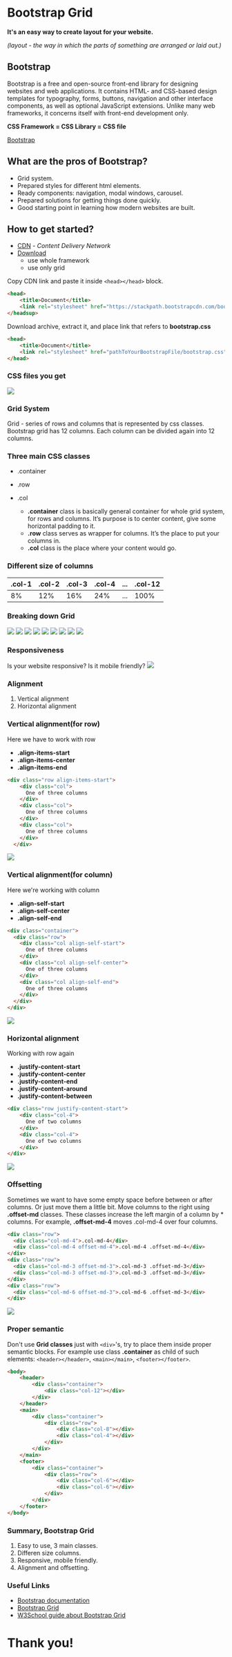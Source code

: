 # Bootstrap Grid
**It's an easy way to create layout for your website.**

_(layout - the way in which the parts of something are arranged or laid out.)_


## Bootstrap
Bootstrap is a free and open-source front-end library for designing websites and web applications. It contains HTML- and CSS-based design templates for typography, forms, buttons, navigation and other interface components, as well as optional JavaScript extensions. Unlike many web frameworks, it concerns itself with front-end development only.

**CSS Framework = CSS Library = CSS file**

[Bootstrap](https://getbootstrap.com/)


## What are the pros of Bootstrap?
* Grid system.
* Prepared styles for different html elements.
* Ready components: navigation, modal windows, carousel.
* Prepared solutions for getting things done quickly.
* Good starting point in learning how modern websites are built.

## How to get started?

* [CDN](https://getbootstrap.com/docs/4.1/getting-started/introduction/#css) - _Content Delivery Network_
* [Download](https://getbootstrap.com/docs/4.1/getting-started/download/#compiled-css-and-js)
  * use whole framework
  * use only grid
  
Copy CDN link and paste it inside `<head></head>` block.
```html
<head>
    <title>Document</title>
    <link rel="stylesheet" href="https://stackpath.bootstrapcdn.com/bootstrap/4.1.0/css/bootstrap.min.css" integrity="sha384-9gVQ4dYFwwWSjIDZnLEWnxCjeSWFphJiwGPXr1jddIhOegiu1FwO5qRGvFXOdJZ4" crossorigin="anonymous">
</headsup>
```

Download archive, extract it, and place link that refers to **bootstrap.css**
```html
<head>
    <title>Document</title>
    <link rel="stylesheet" href="pathToYourBootstrapFile/bootstrap.css">
</head>
```

### CSS files you get
![](https://github.com/toni-mo/bootstrap-grid/blob/master/img/contents.png)

### Grid System
Grid - series of rows and columns that is represented by css classes. Bootstrap grid has 12 columns. Each column can be divided again into 12 columns.

### Three main CSS classes
* .container
* .row
* .col

  * **.container** class is basically general container for whole grid system, for rows and columns. It’s purpose is to center content, give some horizontal padding to it.
  * **.row** class serves as wrapper for columns. It’s the place to put your columns in.
  * **.col** class is the place where your content would go.
  
 ### Different size of columns
.col-1|.col-2|.col-3|.col-4|...|.col-12|
------|------|------|------|---|-------|
8%|12%|16%|24%|...|100%|

### Breaking down Grid
![](https://github.com/toni-mo/bootstrap-grid/blob/master/img/youtube-screenshot.png)
![](https://github.com/toni-mo/bootstrap-grid/blob/master/img/new-whole-system.png)
![](https://github.com/toni-mo/bootstrap-grid/blob/master/img/whole-system.png)
![](https://github.com/toni-mo/bootstrap-grid/blob/master/img/row-row.png)
![](https://github.com/toni-mo/bootstrap-grid/blob/master/img/col-col-col.png)
![](https://github.com/toni-mo/bootstrap-grid/blob/master/img/col-col-col.png)
![](https://github.com/toni-mo/bootstrap-grid/blob/master/img/row.png)
![](https://github.com/toni-mo/bootstrap-grid/blob/master/img/4columns.png)
![](https://github.com/toni-mo/bootstrap-grid/blob/master/img/whole-system.png)

### Responsiveness
Is your website responsive?
Is it mobile friendly?
![](https://github.com/toni-mo/bootstrap-grid/blob/master/img/responsiveness-table.PNG)

### Alignment
 1. Vertical alignment
 2. Horizontal alignment

### Vertical alignment(for row)
Here we have to work with row
 * **.align-items-start**
 * **.align-items-center**
 * **.align-items-end**
 
```html
<div class="row align-items-start">
    <div class="col">
      One of three columns
    </div>
    <div class="col">
      One of three columns
    </div>
    <div class="col">
      One of three columns
    </div>
  </div>
```
![](https://github.com/toni-mo/bootstrap-grid/blob/master/img/vertical-alignment.PNG)

### Vertical alignment(for column)
Here we're working with column
 * **.align-self-start**
 * **.align-self-center**
 * **.align-self-end**
```html
<div class="container">
  <div class="row">
    <div class="col align-self-start">
      One of three columns
    </div>
    <div class="col align-self-center">
      One of three columns
    </div>
    <div class="col align-self-end">
      One of three columns
    </div>
  </div>
</div>
```
![](https://github.com/toni-mo/bootstrap-grid/blob/master/img/vertical-alignment-column.PNG)

### Horizontal alignment
Working with row again
 * **.justify-content-start**
 * **.justify-content-center**
 * **.justify-content-end**
 * **.justify-content-around**
 * **.justify-content-between**
 
```html
<div class="row justify-content-start">
    <div class="col-4">
      One of two columns
    </div>
    <div class="col-4">
      One of two columns
    </div>
</div>
```
![](https://github.com/toni-mo/bootstrap-grid/blob/master/img/horizontal-alignment.PNG)

### Offsetting
Sometimes we want to have some empty space before between or after columns. Or just move them a little bit.
Move columns to the right using **.offset-md** classes. These classes increase the left margin of a column by * columns. For example, **.offset-md-4** moves .col-md-4 over four columns.

```html
<div class="row">
  <div class="col-md-4">.col-md-4</div>
  <div class="col-md-4 offset-md-4">.col-md-4 .offset-md-4</div>
</div>
<div class="row">
  <div class="col-md-3 offset-md-3">.col-md-3 .offset-md-3</div>
  <div class="col-md-3 offset-md-3">.col-md-3 .offset-md-3</div>
</div>
<div class="row">
  <div class="col-md-6 offset-md-3">.col-md-6 .offset-md-3</div>
</div>
```

![](https://github.com/toni-mo/bootstrap-grid/blob/master/img/offsetting.PNG)

### Proper semantic
Don't use **Grid classes** just with `<div>`'s, try to place them inside proper semantic blocks.
For example use class **.container** as child of such elements: `<header></header>`, `<main></main>`, `<footer></footer>`.
```html
<body>
    <header>
        <div class="container">
            <div class="col-12"></div>
        </div>
    </header>
    <main>
        <div class="container">
            <div class="row">
                <div class="col-8"></div>
                <div class="col-4"></div>
            </div>
        </div>
    </main>
    <footer>
        <div class="container">
            <div class="row">
                <div class="col-6"></div>
                <div class="col-6"></div>
            </div>
        </div>
    </footer>
</body>
```

### Summary, Bootstrap Grid
 1. Easy to use, 3 main classes.
 2. Differen size columns.
 3. Responsive, mobile friendly.
 4. Alignment and offsetting.
 
### Useful Links
 * [Bootstrap documentation](https://getbootstrap.com/)
 * [Bootstrap Grid](https://getbootstrap.com/docs/4.1/layout/grid/)
 * [W3School guide about Bootstrap Grid](https://www.w3schools.com/bootstrap/bootstrap_grid_system.asp)
 
# Thank you!
